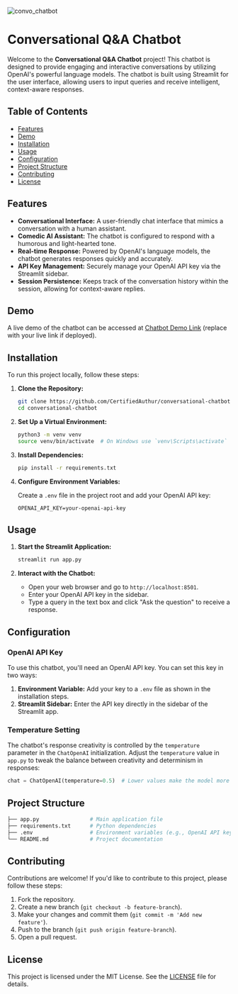 ![convo_chatbot](https://github.com/user-attachments/assets/2daa23f4-4114-492c-bd3c-e45419b72902)




# Conversational Q&A Chatbot

Welcome to the **Conversational Q&A Chatbot** project! This chatbot is designed to provide engaging and interactive conversations by utilizing OpenAI's powerful language models. The chatbot is built using Streamlit for the user interface, allowing users to input queries and receive intelligent, context-aware responses.

## Table of Contents

- [Features](#features)
- [Demo](#demo)
- [Installation](#installation)
- [Usage](#usage)
- [Configuration](#configuration)
- [Project Structure](#project-structure)
- [Contributing](#contributing)
- [License](#license)

## Features

- **Conversational Interface:** A user-friendly chat interface that mimics a conversation with a human assistant.
- **Comedic AI Assistant:** The chatbot is configured to respond with a humorous and light-hearted tone.
- **Real-time Response:** Powered by OpenAI's language models, the chatbot generates responses quickly and accurately.
- **API Key Management:** Securely manage your OpenAI API key via the Streamlit sidebar.
- **Session Persistence:** Keeps track of the conversation history within the session, allowing for context-aware replies.

## Demo

A live demo of the chatbot can be accessed at [Chatbot Demo Link](#) (replace with your live link if deployed).

## Installation

To run this project locally, follow these steps:

1. **Clone the Repository:**

   ```bash
   git clone https://github.com/CertifiedAuthur/conversational-chatbot.git
   cd conversational-chatbot
   ```

2. **Set Up a Virtual Environment:**

   ```bash
   python3 -m venv venv
   source venv/bin/activate  # On Windows use `venv\Scripts\activate`
   ```

3. **Install Dependencies:**

   ```bash
   pip install -r requirements.txt
   ```

4. **Configure Environment Variables:**

   Create a `.env` file in the project root and add your OpenAI API key:

   ```env
   OPENAI_API_KEY=your-openai-api-key
   ```

## Usage

1. **Start the Streamlit Application:**

   ```bash
   streamlit run app.py
   ```

2. **Interact with the Chatbot:**
   - Open your web browser and go to `http://localhost:8501`.
   - Enter your OpenAI API key in the sidebar.
   - Type a query in the text box and click "Ask the question" to receive a response.

## Configuration

### OpenAI API Key

To use this chatbot, you'll need an OpenAI API key. You can set this key in two ways:

1. **Environment Variable:** Add your key to a `.env` file as shown in the installation steps.
2. **Streamlit Sidebar:** Enter the API key directly in the sidebar of the Streamlit app.

### Temperature Setting

The chatbot's response creativity is controlled by the `temperature` parameter in the `ChatOpenAI` initialization. Adjust the `temperature` value in `app.py` to tweak the balance between creativity and determinism in responses:

```python
chat = ChatOpenAI(temperature=0.5)  # Lower values make the model more deterministic
```

## Project Structure

```bash
├── app.py                # Main application file
├── requirements.txt      # Python dependencies
├── .env                  # Environment variables (e.g., OpenAI API key)
└── README.md             # Project documentation
```

## Contributing

Contributions are welcome! If you'd like to contribute to this project, please follow these steps:

1. Fork the repository.
2. Create a new branch (`git checkout -b feature-branch`).
3. Make your changes and commit them (`git commit -m 'Add new feature'`).
4. Push to the branch (`git push origin feature-branch`).
5. Open a pull request.

## License

This project is licensed under the MIT License. See the [LICENSE](LICENSE) file for details.
